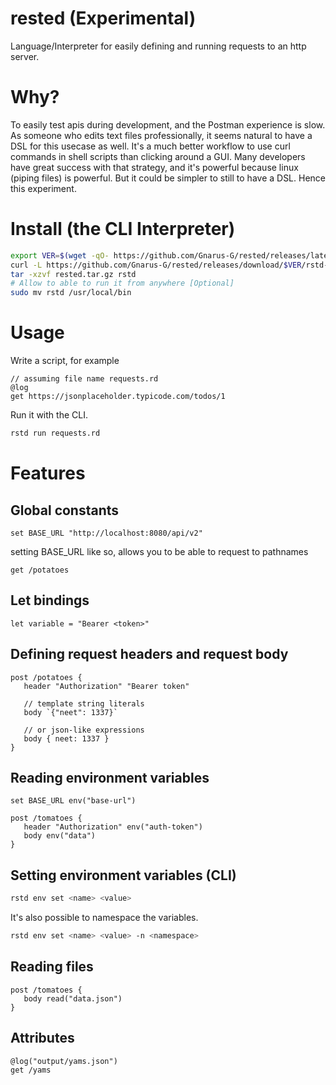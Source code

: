 # rested (Experimental)

Language/Interpreter for easily defining and running requests to an http server.

# Why?

To easily test apis during development, and the Postman experience is slow. As someone who edits text files professionally, it seems natural to have a DSL for this usecase as well. It's a much better workflow to use curl commands in shell scripts than clicking around a GUI.
Many developers have great success with that strategy, and it's powerful because linux (piping files) is powerful. But it could be simpler to still to have a DSL. Hence this experiment.

# Install (the CLI Interpreter)

```sh
export VER=$(wget -qO- https://github.com/Gnarus-G/rested/releases/latest | grep -oP 'v\d+\.\d+\.\d+' | tail -n 1);
curl -L https://github.com/Gnarus-G/rested/releases/download/$VER/rstd-$OSTYPE.tar.gz -o rested.tar.gz
tar -xzvf rested.tar.gz rstd
# Allow to able to run it from anywhere [Optional]
sudo mv rstd /usr/local/bin
```

# Usage

Write a script, for example

```rd
// assuming file name requests.rd
@log
get https://jsonplaceholder.typicode.com/todos/1
```

Run it with the CLI.

```sh
rstd run requests.rd
```

# Features

## Global constants

```rd
set BASE_URL "http://localhost:8080/api/v2"
```

setting BASE_URL like so, allows you to be able to request to pathnames

```rd
get /potatoes
```

## Let bindings

```rd
let variable = "Bearer <token>"
```

## Defining request headers and request body

```rd
post /potatoes {
   header "Authorization" "Bearer token"

   // template string literals
   body `{"neet": 1337}`

   // or json-like expressions
   body { neet: 1337 }
}
```

## Reading environment variables

```rd
set BASE_URL env("base-url")

post /tomatoes {
   header "Authorization" env("auth-token")
   body env("data")
}
```

## Setting environment variables (CLI)

```sh
rstd env set <name> <value>
```

It's also possible to namespace the variables.

```sh
rstd env set <name> <value> -n <namespace>
```

## Reading files

```rd
post /tomatoes {
   body read("data.json")
}
```

## Attributes

```rd
@log("output/yams.json")
get /yams
```
